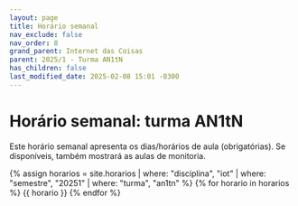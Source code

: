```yaml
---
layout: page
title: Horário semanal
nav_exclude: false
nav_order: 8
grand_parent: Internet das Coisas
parent: 2025/1 - Turma AN1tN
has_children: false
last_modified_date: 2025-02-08 15:01 -0300
---
```


# Horário semanal: turma AN1tN

Este horário semanal apresenta os dias/horários de aula (obrigatórias). Se
disponíveis, também mostrará as aulas de monitoria.

{% assign horarios = site.horarios
     | where: "disciplina", "iot"
     | where: "semestre", "20251"
     | where: "turma", "an1tn" %}
{% for horario in horarios %}
{{ horario }}
{% endfor %}
